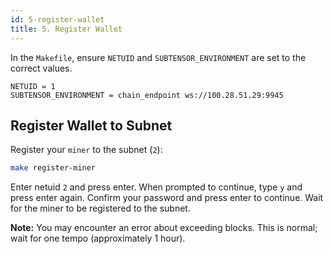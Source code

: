 ```yaml
---
id: 5-register-wallet
title: 5. Register Wallet
---
```


In the `Makefile`, ensure `NETUID` and `SUBTENSOR_ENVIRONMENT` are set to the correct values.

```
NETUID = 1
SUBTENSOR_ENVIRONMENT = chain_endpoint ws://100.28.51.29:9945
```

## Register Wallet to Subnet

Register your `miner` to the subnet (`2`):

```bash
make register-miner
```

Enter netuid `2` and press enter. When prompted to continue, type `y` and press enter again. Confirm your password and press enter to continue. Wait for the miner to be registered to the subnet.

**Note:** You may encounter an error about exceeding blocks. This is normal; wait for one tempo (approximately 1 hour).
